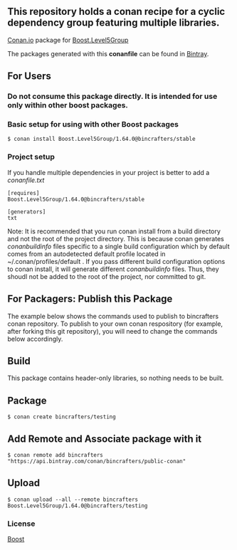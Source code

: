 ## This repository holds a conan recipe for a cyclic dependency group featuring multiple libraries.

[Conan.io](https://conan.io) package for [Boost.Level5Group](http://www.boost.org/doc/libs/1_64_0/libs/libraries.htm) 

The packages generated with this **conanfile** can be found in [Bintray](https://bintray.com/bincrafters/conan-public/Boost.Level5Group%3Abincrafters).

## For Users

### Do not consume this package directly.  It is intended for use only within other boost packages.

### Basic setup for using with other Boost packages

    $ conan install Boost.Level5Group/1.64.0@bincrafters/stable

### Project setup

If you handle multiple dependencies in your project is better to add a *conanfile.txt*

    [requires]
    Boost.Level5Group/1.64.0@bincrafters/stable

    [generators]
    txt

Note: It is recommended that you run conan install from a build directory and not the root of the project directory.  This is because conan generates *conanbuildinfo* files specific to a single build configuration which by default comes from an autodetected default profile located in ~/.conan/profiles/default .  If you pass different build configuration options to conan install, it will generate different *conanbuildinfo* files.  Thus, they shoudl not be added to the root of the project, nor committed to git. 

## For Packagers: Publish this Package

The example below shows the commands used to publish to bincrafters conan repository. To publish to your own conan respository (for example, after forking this git repository), you will need to change the commands below accordingly. 

## Build  

This package contains header-only libraries, so nothing needs to be built.

## Package 

    $ conan create bincrafters/testing
	
## Add Remote and Associate package with it

	$ conan remote add bincrafters "https://api.bintray.com/conan/bincrafters/public-conan"

## Upload

    $ conan upload --all --remote bincrafters Boost.Level5Group/1.64.0@bincrafters/testing

### License
[Boost](LICENSE)
